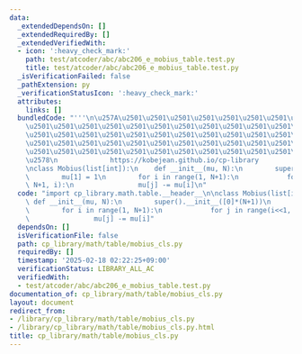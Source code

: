 ```yaml
---
data:
  _extendedDependsOn: []
  _extendedRequiredBy: []
  _extendedVerifiedWith:
  - icon: ':heavy_check_mark:'
    path: test/atcoder/abc/abc206_e_mobius_table.test.py
    title: test/atcoder/abc/abc206_e_mobius_table.test.py
  _isVerificationFailed: false
  _pathExtension: py
  _verificationStatusIcon: ':heavy_check_mark:'
  attributes:
    links: []
  bundledCode: "'''\n\u257A\u2501\u2501\u2501\u2501\u2501\u2501\u2501\u2501\u2501\u2501\
    \u2501\u2501\u2501\u2501\u2501\u2501\u2501\u2501\u2501\u2501\u2501\u2501\u2501\
    \u2501\u2501\u2501\u2501\u2501\u2501\u2501\u2501\u2501\u2501\u2501\u2501\u2501\
    \u2501\u2501\u2501\u2501\u2501\u2501\u2501\u2501\u2501\u2501\u2501\u2501\u2501\
    \u2501\u2501\u2501\u2501\u2501\u2501\u2501\u2501\u2501\u2501\u2501\u2501\u2501\
    \u2578\n             https://kobejean.github.io/cp-library               \n'''\n\
    \nclass Mobius(list[int]):\n    def __init__(mu, N):\n        super().__init__([0]*(N+1))\n\
    \        mu[1] = 1\n        for i in range(1, N+1):\n            for j in range(i<<1,\
    \ N+1, i):\n                mu[j] -= mu[i]\n"
  code: "import cp_library.math.table.__header__\n\nclass Mobius(list[int]):\n   \
    \ def __init__(mu, N):\n        super().__init__([0]*(N+1))\n        mu[1] = 1\n\
    \        for i in range(1, N+1):\n            for j in range(i<<1, N+1, i):\n\
    \                mu[j] -= mu[i]"
  dependsOn: []
  isVerificationFile: false
  path: cp_library/math/table/mobius_cls.py
  requiredBy: []
  timestamp: '2025-02-18 02:22:25+09:00'
  verificationStatus: LIBRARY_ALL_AC
  verifiedWith:
  - test/atcoder/abc/abc206_e_mobius_table.test.py
documentation_of: cp_library/math/table/mobius_cls.py
layout: document
redirect_from:
- /library/cp_library/math/table/mobius_cls.py
- /library/cp_library/math/table/mobius_cls.py.html
title: cp_library/math/table/mobius_cls.py
---
```

